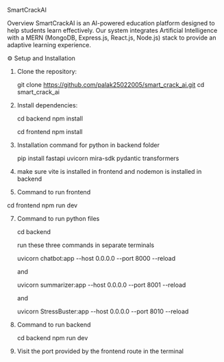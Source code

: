 SmartCrackAI

Overview
SmartCrackAI is an AI-powered education platform designed to help students learn effectively.
Our system integrates Artificial Intelligence with a MERN (MongoDB, Express.js, React.js, Node.js) stack to provide an adaptive learning experience. 


 ⚙️ Setup and Installation
 
1. Clone the repository:
   
   git clone https://github.com/palak25022005/smart_crack_ai.git
   cd smart_crack_ai
   
2. Install dependencies:
   
   cd backend
   npm install
   
   cd frontend
   npm install

4. Installation command for python in backend folder
   
    pip install fastapi uvicorn mira-sdk pydantic transformers
   

5. make sure vite is installed in frontend and nodemon is installed in backend

6. Command to run frontend

 cd frontend 
 npm run dev

7. Command to run python files

   cd backend

   run these three commands in separate terminals

   uvicorn chatbot:app --host 0.0.0.0 --port 8000 --reload

   and

   uvicorn summarizer:app --host 0.0.0.0 --port 8001 --reload

   and

   uvicorn StressBuster:app --host 0.0.0.0 --port 8010 --reload


9. Command to run backend

    cd backend
    npm run dev

10. Visit the port provided by the frontend route in the terminal

    
